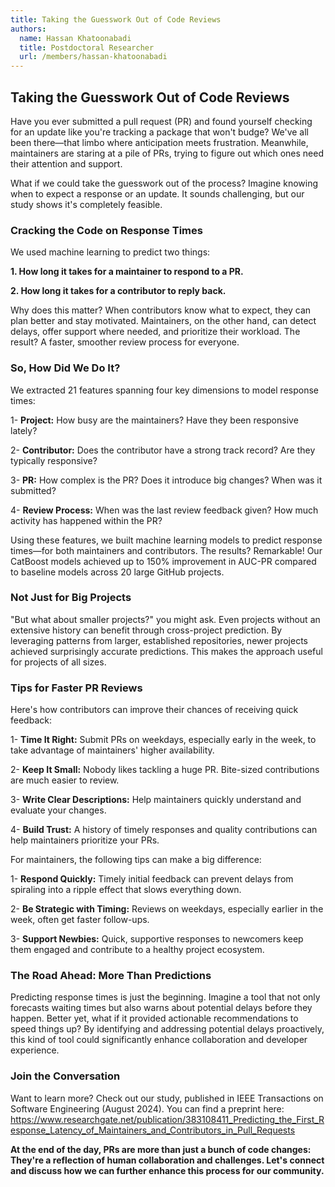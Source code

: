 ```yaml
---
title: Taking the Guesswork Out of Code Reviews
authors:
  name: Hassan Khatoonabadi
  title: Postdoctoral Researcher
  url: /members/hassan-khatoonabadi
---
```


<h2>Taking the Guesswork Out of Code Reviews </h2>

Have you ever submitted a pull request (PR) and found yourself checking for an update like you're tracking a package that won't budge? We've all been there—that limbo where anticipation meets frustration. Meanwhile, maintainers are staring at a pile of PRs, trying to figure out which ones need their attention and support. 

What if we could take the guesswork out of the process? Imagine knowing when to expect a response or an update. It sounds challenging, but our study shows it's completely feasible.



### Cracking the Code on Response Times


We used machine learning to predict two things:


 **1. How long it takes for a maintainer to respond to a PR.**

 **2. How long it takes for a contributor to reply back.**



Why does this matter? When contributors know what to expect, they can plan better and stay motivated. Maintainers, on the other hand, can detect delays, offer support where needed, and prioritize their workload. The result? A faster, smoother review process for everyone.

 

### So, How Did We Do It?

We extracted 21 features spanning four key dimensions to model response times:

 1- **Project:** How busy are the maintainers? Have they been responsive lately?

 2- **Contributor:** Does the contributor have a strong track record? Are they typically responsive?

 3- **PR:** How complex is the PR? Does it introduce big changes? When was it submitted?

 4- **Review Process:** When was the last review feedback given? How much activity has happened within the PR?

 

Using these features, we built machine learning models to predict response times—for both maintainers and contributors. The results? Remarkable! Our CatBoost models achieved up to 150% improvement in AUC-PR compared to baseline models across 20 large GitHub projects.

 

### Not Just for Big Projects

"But what about smaller projects?" you might ask. Even projects without an extensive history can benefit through cross-project prediction. By leveraging patterns from larger, established repositories, newer projects achieved surprisingly accurate predictions. This makes the approach useful for projects of all sizes.

 

### Tips for Faster PR Reviews

Here's how contributors can improve their chances of receiving quick feedback:

  1- **Time It Right:** Submit PRs on weekdays, especially early in the week, to take advantage of maintainers' higher availability.

  2- **Keep It Small:** Nobody likes tackling a huge PR. Bite-sized contributions are much easier to review.

  3- **Write Clear Descriptions:** Help maintainers quickly understand and evaluate your changes.

  4- **Build Trust:** A history of timely responses and quality contributions can help maintainers prioritize your PRs.

 


For maintainers, the following tips can make a big difference:


 1- **Respond Quickly:** Timely initial feedback can prevent delays from spiraling into a ripple effect that slows everything down.

 2- **Be Strategic with Timing:** Reviews on weekdays, especially earlier in the week, often get faster follow-ups.

 3- **Support Newbies:** Quick, supportive responses to newcomers keep them engaged and contribute to a healthy project ecosystem.

 

### The Road Ahead: More Than Predictions

Predicting response times is just the beginning. Imagine a tool that not only forecasts waiting times but also warns about potential delays before they happen. Better yet, what if it provided actionable recommendations to speed things up? By identifying and addressing potential delays proactively, this kind of tool could significantly enhance collaboration and developer experience.

 

### Join the Conversation

Want to learn more? Check out our study, published in IEEE Transactions on Software Engineering (August 2024). You can find a preprint here: https://www.researchgate.net/publication/383108411_Predicting_the_First_Response_Latency_of_Maintainers_and_Contributors_in_Pull_Requests

 


**At the end of the day, PRs are more than just a bunch of code changes: They're a reflection of human collaboration and challenges. Let's connect and discuss how we can further enhance this process for our community.**
